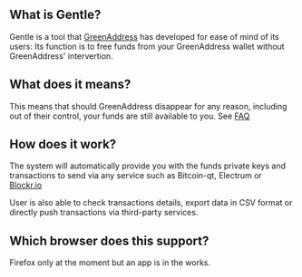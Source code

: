 ## What is Gentle?

Gentle is a tool that [GreenAddress](https://greenaddress.it) has developed for ease of mind of its users: Its function is to free funds from your GreenAddress wallet without GreenAddress' intervertion.

## What does it means?

This means that should GreenAddress disappear for any reason, including out of their control, your funds are still available to you. See [FAQ](https://greenaddress.it/faq)

## How does it work?

The system will automatically provide you with the funds private keys and transactions to send via any service such as Bitcoin-qt, Electrum or [Blockr.io](https://btc.blockr.io/tx/push)

User is also able to check transactions details, export data in CSV format or directly push transactions via third-party services.

## Which browser does this support?

Firefox only at the moment but an app is in the works.




